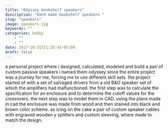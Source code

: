 ```yaml
---
title: "Odyssey bookshelf speakers"
description: "Hand made bookshelf speakers "
slug: "speakers"
image: speakers.jpg
keywords: ""
categories: hobby 
    - ""
    - ""
date: 2017-10-31T21:28:43-05:00
draft: false
---
```


a personal project where i designed, calculated, modeled and build a pair of custom passive speakers
i named them odyssey since the entire project was a journey for me, forcing me to use different skill sets.
the project started of with a set of salvaged drivers from a old B&O speaker set of which the amplifiers had malfunctioned.
the first step was to calculate the specification for an enclosure and to determine the cutoff values for the crossovers.
the next step was to model them in CAD.
using the plans made in cad the enclosure was made from wood and then stained into black and brown color scheme.
as icing on the cake a pair of custom speaker cables with engraved wooden y splitters and custom sleeving, where made to match the design.
